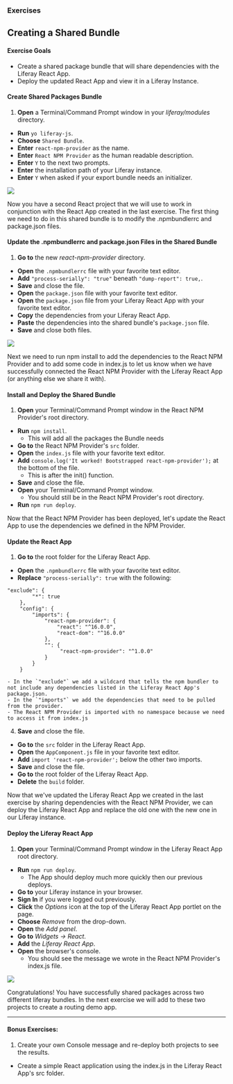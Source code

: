 <h3 class="exercise">Exercises</h3>

## Creating a Shared Bundle

<div class="ahead">
<h4>Exercise Goals</h4>
<ul>
	<li>Create a shared package bundle that will share dependencies with the Liferay React App.</li>
    <li>Deploy the updated React App and view it in a Liferay Instance.</li>
</ul>
</div>

#### Create Shared Packages Bundle
1. **Open** a Terminal/Command Prompt window in your _liferay/modules_ directory.
* **Run** `yo liferay-js`.
* **Choose** `Shared Bundle`.
* **Enter** `react-npm-provider` as the name.
* **Enter** `React NPM Provider` as the human readable description.
* **Enter** `Y` to the next two prompts.
* **Enter** the installation path of your Liferay instance.
* **Enter** `Y` when asked if your export bundle needs an initializer.

<img src="../images/exercise-images/npm-install-bundle.png" style="max-width: 80%" />

Now you have a second React project that we will use to work in conjunction with the React App created in the last exercise. The first thing we need to do in this shared bundle is to modify the .npmbundlerrc and package.json files.

#### Update the .npmbundlerrc and package.json Files in the Shared Bundle
1. **Go to** the new _react-npm-provider_ directory.
* **Open** the `.npmbundlerrc` file with your favorite text editor.
* **Add** `"process-serially": "true"` beneath `"dump-report": true,`.
* **Save** and close the file.
* **Open** the `package.json` file with your favorite text editor.
* **Open** the `package.json` file from your Liferay React App with your favorite text editor.
* **Copy** the dependencies from your Liferay React App.
* **Paste** the dependencies into the shared bundle's `package.json` file.
* **Save** and close both files.

<img src="../images/exercise-images/shared-dependencies.png" style="max-width: 80%" />

Next we need to run npm install to add the dependencies to the React NPM Provider and to add some code in index.js to let us know when we have successfully connected the React NPM Provider with the Liferay React App (or anything else we share it with).

#### Install and Deploy the Shared Bundle
1. **Open** your Terminal/Command Prompt window in the React NPM Provider's root directory.
* **Run** `npm install`.
	- This will add all the packages the Bundle needs
* **Go to** the React NPM Provider's `src` folder.
* **Open** the `index.js` file with your favorite text editor.
* **Add** `console.log('It worked! Bootstrapped react-npm-provider');` at the bottom of the file.
	- This is after the init() function.
* **Save** and close the file.
* **Open** your Terminal/Command Prompt window.
	- You should still be in the React NPM Provider's root directory.
* **Run** `npm run deploy`.

Now that the React NPM Provider has been deployed, let's update the React App to use the dependencies we defined in the NPM Provider.

#### Update the React App
1. **Go to** the root folder for the Liferay React App.
* **Open** the `.npmbundlerrc` file with your favorite text editor.
* **Replace** `"process-serially": true` with the following:
```
"exclude": {
	    "*": true
	},
	"config": {
	    "imports": {
	        "react-npm-provider": {
	            "react": "^16.0.0",
				"react-dom": "^16.0.0"
	        },
	        "": {
	             "react-npm-provider": "^1.0.0"
	        }
	    }
	}
```
	- In the `"exclude"` we add a wildcard that tells the npm bundler to not include any dependencies listed in the Liferay React App's package.json.
	- In the `"imports"` we add the dependencies that need to be pulled from the provider.
	- The React NPM Provider is imported with no namespace because we need to access it from index.js
4. **Save** and close the file.
* **Go to** the `src` folder in the Liferay React App.
* **Open** the `AppComponent.js` file in your favorite text editor.
* **Add** `import 'react-npm-provider';` below the other two imports.
* **Save** and close the file.
* **Go to** the root folder of the Liferay React App.
* **Delete** the `build` folder.

Now that we've updated the Liferay React App we created in the last exercise by sharing dependencies with the React NPM Provider, we can deploy the Liferay React App and replace the old one with the new one in our Liferay instance.

#### Deploy the Liferay React App
1. **Open** your Terminal/Command Prompt window in the Liferay React App root directory.
* **Run** `npm run deploy`.
	- The App should deploy much more quickly then our previous deploys.
* **Go to** your Liferay instance in your browser.
* **Sign In** if you were logged out previously.
* **Click** the _Options_ icon at the top of the Liferay React App portlet on the page.
* **Choose** _Remove_ from the drop-down.
* **Open** the _Add panel_.
* **Go to** _Widgets → React_.
* **Add** the _Liferay React App_.
* **Open** the browser's console.
	- You should see the message we wrote in the React NPM Provider's index.js file.

<img src="../images/exercise-images/console-message.png" style="max-width: 80%" />

Congratulations! You have successfully shared packages across two different liferay bundles. In the next exercise we will add to these two projects to create a routing demo app.

---

#### Bonus Exercises:
1. Create your own Console message and re-deploy both projects to see the results.
* Create a simple React application using the index.js in the Liferay React App's src folder.